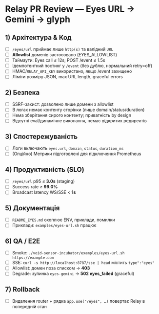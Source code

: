 # Relay PR Review — Eyes URL → Gemini → glyph

## 1) Архітектура & Код
- [ ] `/eyes/url` приймає лише `http(s)` та валідний `URL`
- [ ] **Allowlist** доменів застосовано (EYES_ALLOWLIST)
- [ ] Таймаути: Eyes call ≤ 12s; POST /event ≤ 1.5s
- [ ] Ідемпотентний постинг у `/event` (без дублю, нормальний retry=off)
- [ ] HMAC/`RELAY_API_KEY` використано, якщо /event захищено
- [ ] Ліміти розміру JSON, max URL length, graceful errors

## 2) Безпека
- [ ] SSRF-захист: дозволено лише домени з allowlist
- [ ] В логах немає контенту сторінки (лише domain/status/duration)
- [ ] Нема зберігання сирого контенту; приватність by design
- [ ] Відсутні eval/динамічне виконання, немає відкритих редиректів

## 3) Спостережуваність
- [ ] Логи включають `eyes.url`, `domain`, `status`, `duration_ms`
- [ ] (Опційно) Метрики підготовлені для підключення Prometheus

## 4) Продуктивність (SLO)
- [ ] `/eyes/url` p95 ≤ **3.0s** (staging)
- [ ] Success rate ≥ **99.0%**
- [ ] Broadcast latency WS/SSE < **1s**

## 5) Документація
- [ ] `README_EYES.md` охоплює ENV, приклади, помилки
- [ ] Приклади: `examples/eyes-url.sh` працює

## 6) QA / Е2Е
- [ ] Smoke: `./void-sensor-incubator/examples/eyes-url.sh https://example.com`
- [ ] SSE: `curl -s http://localhost:8787/sse | head` містить `type":"eyes"`
- [ ] Allowlist: домен поза списком → **403**
- [ ] Degrade: зупинка `eyes-gemini` → **502 eyes_failed** (graceful)

## 7) Rollback
- [ ] Видалення router + рядка `app.use("/eyes", …)` повертає Relay в попередній стан